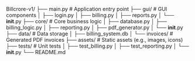 Billcrore-v1/
├── main.py               # Application entry point
├── gui/                  # GUI components
│   ├── login.py
│   ├── billing.py
│   ├── reports.py
│   └── __init__.py
├── core/                 # Core business logic
│   ├── database.py
│   ├── billing_logic.py
│   ├── reporting.py
│   ├── pdf_generator.py
│   └── __init__.py
├── data/                 # Data storage
│   ├── billing_system.db
│   └── invoices/         # Generated PDF invoices
├── assets/               # Static assets (e.g., images, icons)
├── tests/                # Unit tests
│   ├── test_billing.py
│   ├── test_reporting.py
│   └── __init__.py
└── README.md
